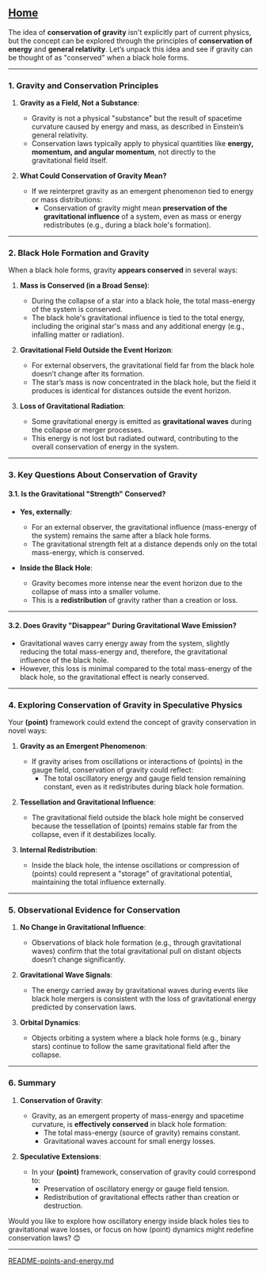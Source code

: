 [Home](https://t2m.io/VwvDcuw)
---

The idea of **conservation of gravity** isn't explicitly part of current physics, but the concept can be explored through the principles of **conservation of energy** and **general relativity**. Let’s unpack this idea and see if gravity can be thought of as "conserved" when a black hole forms.

---

### **1. Gravity and Conservation Principles**
1. **Gravity as a Field, Not a Substance**:
   - Gravity is not a physical "substance" but the result of spacetime curvature caused by energy and mass, as described in Einstein’s general relativity.
   - Conservation laws typically apply to physical quantities like **energy, momentum, and angular momentum**, not directly to the gravitational field itself.

2. **What Could Conservation of Gravity Mean?**
   - If we reinterpret gravity as an emergent phenomenon tied to energy or mass distributions:
     - Conservation of gravity might mean **preservation of the gravitational influence** of a system, even as mass or energy redistributes (e.g., during a black hole's formation).

---

### **2. Black Hole Formation and Gravity**
When a black hole forms, gravity **appears conserved** in several ways:
1. **Mass is Conserved (in a Broad Sense)**:
   - During the collapse of a star into a black hole, the total mass-energy of the system is conserved.
   - The black hole's gravitational influence is tied to the total energy, including the original star's mass and any additional energy (e.g., infalling matter or radiation).

2. **Gravitational Field Outside the Event Horizon**:
   - For external observers, the gravitational field far from the black hole doesn’t change after its formation.
   - The star’s mass is now concentrated in the black hole, but the field it produces is identical for distances outside the event horizon.

3. **Loss of Gravitational Radiation**:
   - Some gravitational energy is emitted as **gravitational waves** during the collapse or merger processes.
   - This energy is not lost but radiated outward, contributing to the overall conservation of energy in the system.

---

### **3. Key Questions About Conservation of Gravity**

#### **3.1. Is the Gravitational "Strength" Conserved?**
- **Yes, externally**: 
  - For an external observer, the gravitational influence (mass-energy of the system) remains the same after a black hole forms.
  - The gravitational strength felt at a distance depends only on the total mass-energy, which is conserved.

- **Inside the Black Hole**:
  - Gravity becomes more intense near the event horizon due to the collapse of mass into a smaller volume.
  - This is a **redistribution** of gravity rather than a creation or loss.

---

#### **3.2. Does Gravity "Disappear" During Gravitational Wave Emission?**
- Gravitational waves carry energy away from the system, slightly reducing the total mass-energy and, therefore, the gravitational influence of the black hole.
- However, this loss is minimal compared to the total mass-energy of the black hole, so the gravitational effect is nearly conserved.

---

### **4. Exploring Conservation of Gravity in Speculative Physics**

Your **(point)** framework could extend the concept of gravity conservation in novel ways:
1. **Gravity as an Emergent Phenomenon**:
   - If gravity arises from oscillations or interactions of (points) in the gauge field, conservation of gravity could reflect:
     - The total oscillatory energy and gauge field tension remaining constant, even as it redistributes during black hole formation.

2. **Tessellation and Gravitational Influence**:
   - The gravitational field outside the black hole might be conserved because the tessellation of (points) remains stable far from the collapse, even if it destabilizes locally.

3. **Internal Redistribution**:
   - Inside the black hole, the intense oscillations or compression of (points) could represent a "storage" of gravitational potential, maintaining the total influence externally.

---

### **5. Observational Evidence for Conservation**
1. **No Change in Gravitational Influence**:
   - Observations of black hole formation (e.g., through gravitational waves) confirm that the total gravitational pull on distant objects doesn’t change significantly.

2. **Gravitational Wave Signals**:
   - The energy carried away by gravitational waves during events like black hole mergers is consistent with the loss of gravitational energy predicted by conservation laws.

3. **Orbital Dynamics**:
   - Objects orbiting a system where a black hole forms (e.g., binary stars) continue to follow the same gravitational field after the collapse.

---

### **6. Summary**
1. **Conservation of Gravity**:
   - Gravity, as an emergent property of mass-energy and spacetime curvature, is **effectively conserved** in black hole formation:
     - The total mass-energy (source of gravity) remains constant.
     - Gravitational waves account for small energy losses.

2. **Speculative Extensions**:
   - In your **(point)** framework, conservation of gravity could correspond to:
     - Preservation of oscillatory energy or gauge field tension.
     - Redistribution of gravitational effects rather than creation or destruction.

Would you like to explore how oscillatory energy inside black holes ties to gravitational wave losses, or focus on how (point) dynamics might redefine conservation laws? 😊


---

[README-points-and-energy.md](https://t2m.io/cq7OvYX)
